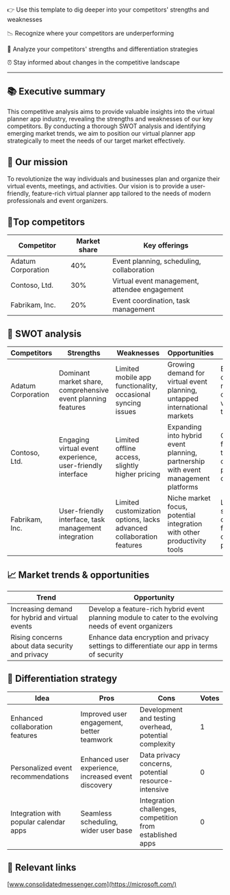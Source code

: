 👉️ Use this template to dig deeper into your competitors' strengths and weaknesses

  

📉 Recognize where your competitors are underperforming

🦾 Analyze your competitors' strengths and differentiation strategies

⏰ Stay informed about changes in the competitive landscape

---

## 📚 Executive summary

This competitive analysis aims to provide valuable insights into the virtual planner app industry, revealing the strengths and weaknesses of our key competitors. By conducting a thorough SWOT analysis and identifying emerging market trends, we aim to position our virtual planner app strategically to meet the needs of our target market effectively.

  

## 🎯 Our mission

To revolutionize the way individuals and businesses plan and organize their virtual events, meetings, and activities. Our vision is to provide a user-friendly, feature-rich virtual planner app tailored to the needs of modern professionals and event organizers.

  

## 🧐Top competitors

|Competitor|Market share|Key offerings|
|---|---|---|
|Adatum Corporation|40%|Event planning, scheduling, collaboration|
|Contoso, Ltd.|30%|Virtual event management, attendee engagement|
|Fabrikam, Inc.|20%|Event coordination, task management|

  

## 🦾 SWOT analysis

|Competitors|Strengths|Weaknesses|Opportunities|Threats|
|---|---|---|---|---|
|Adatum Corporation|Dominant market share, comprehensive event planning features|Limited mobile app functionality, occasional syncing issues|Growing demand for virtual event planning, untapped international markets|Emerging competitors, rapidly changing virtual event technology|
|Contoso, Ltd.|Engaging virtual event experience, user-friendly interface|Limited offline access, slightly higher pricing|Expanding into hybrid event planning, partnership with event management platforms|Competition from larger tech companies, privacy concerns|
|Fabrikam, Inc.|User-friendly interface, task management integration|Limited customization options, lacks advanced collaboration features|Niche market focus, potential integration with other productivity tools|Limited scalability, competition from comprehensive planning apps|

  

## 📈 Market trends & opportunities

|Trend|Opportunity|
|---|---|
|Increasing demand for hybrid and virtual events|Develop a feature-rich hybrid event planning module to cater to the evolving needs of event organizers|
|Rising concerns about data security and privacy|Enhance data encryption and privacy settings to differentiate our app in terms of security|

  

## 💎 Differentiation strategy

|Idea|Pros|Cons|Votes|
|---|---|---|---|
|Enhanced collaboration features|Improved user engagement, better teamwork|Development and testing overhead, potential complexity|1|
|Personalized event recommendations|Enhanced user experience, increased event discovery|Data privacy concerns, potential resource-intensive|0|
|Integration with popular calendar apps|Seamless scheduling, wider user base|Integration challenges, competition from established apps|0|

  

## 🔗 Relevant links

[www.consolidatedmessenger.com](https://microsoft.com/)